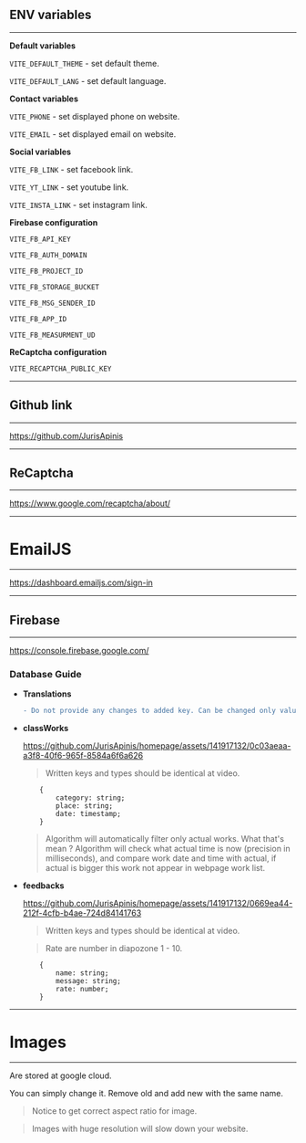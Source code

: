 ## ENV variables

---

**Default variables**

`VITE_DEFAULT_THEME` - set default theme.

`VITE_DEFAULT_LANG` - set default language.

**Contact variables**

`VITE_PHONE` - set displayed phone on website.

`VITE_EMAIL` - set displayed email on website.

**Social variables**

`VITE_FB_LINK` - set facebook link.

`VITE_YT_LINK` - set youtube link.

`VITE_INSTA_LINK` - set instagram link. 

**Firebase configuration**

`VITE_FB_API_KEY`

`VITE_FB_AUTH_DOMAIN`

`VITE_FB_PROJECT_ID`

`VITE_FB_STORAGE_BUCKET`

`VITE_FB_MSG_SENDER_ID`

`VITE_FB_APP_ID`

`VITE_FB_MEASURMENT_UD`

**ReCaptcha configuration**

`VITE_RECAPTCHA_PUBLIC_KEY`

---

## Github link

---

https://github.com/JurisApinis

---

## ReCaptcha

---

https://www.google.com/recaptcha/about/

---

# EmailJS
---

https://dashboard.emailjs.com/sign-in

---

## Firebase

---

https://console.firebase.google.com/

### Database Guide

- **Translations**

    ``` diff 
    - Do not provide any changes to added key. Can be changed only values (string/text) stored under objects keys.
    ```

- **classWorks**

  https://github.com/JurisApinis/homepage/assets/141917132/0c03aeaa-a3f8-40f6-965f-8584a6f6a626

  > Written keys and types should be identical at video.

  ```JS
      {
          category: string;
          place: string;
          date: timestamp;
      }
  ```

  > Algorithm will automatically filter only actual works. What that's mean ? Algorithm will check what actual time is now (precision in milliseconds), and compare work date and time with actual, if actual is bigger this work not appear in webpage work list.

- **feedbacks**

  https://github.com/JurisApinis/homepage/assets/141917132/0669ea44-212f-4cfb-b4ae-724d84141763

  > Written keys and types should be identical at video.

  > Rate are number in diapozone 1 - 10.
  
  ```JS
      {
          name: string;
          message: string;
          rate: number;
      }
  ``` 

---

# Images

---

Are stored at google cloud.

You can simply change it. Remove old and add new with the same name.

> Notice to get correct aspect ratio for image.

> Images with huge resolution will slow down your website.

